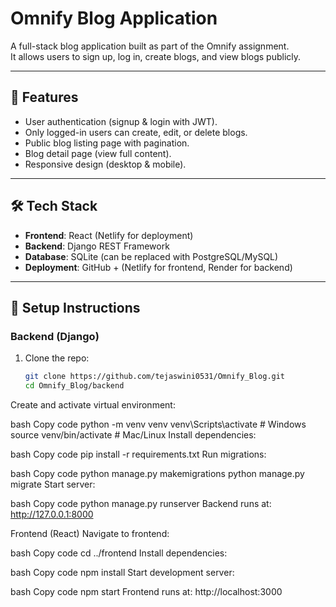 
# Omnify Blog Application

A full-stack blog application built as part of the Omnify assignment.  
It allows users to sign up, log in, create blogs, and view blogs publicly.

---

## 🚀 Features
- User authentication (signup & login with JWT).
- Only logged-in users can create, edit, or delete blogs.
- Public blog listing page with pagination.
- Blog detail page (view full content).
- Responsive design (desktop & mobile).

---

## 🛠️ Tech Stack
- **Frontend**: React (Netlify for deployment)  
- **Backend**: Django REST Framework  
- **Database**: SQLite (can be replaced with PostgreSQL/MySQL)  
- **Deployment**: GitHub + (Netlify for frontend, Render for backend)

---

## 🔧 Setup Instructions

### Backend (Django)
1. Clone the repo:
   ```bash
   git clone https://github.com/tejaswini0531/Omnify_Blog.git
   cd Omnify_Blog/backend
Create and activate virtual environment:

bash
Copy code
python -m venv venv
venv\Scripts\activate    # Windows
source venv/bin/activate # Mac/Linux
Install dependencies:

bash
Copy code
pip install -r requirements.txt
Run migrations:

bash
Copy code
python manage.py makemigrations
python manage.py migrate
Start server:

bash
Copy code
python manage.py runserver
Backend runs at: http://127.0.0.1:8000

Frontend (React)
Navigate to frontend:

bash
Copy code
cd ../frontend
Install dependencies:

bash
Copy code
npm install
Start development server:

bash
Copy code
npm start
Frontend runs at: http://localhost:3000

